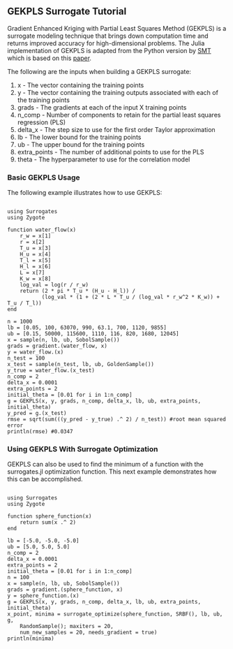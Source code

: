 ## GEKPLS Surrogate Tutorial

Gradient Enhanced Kriging with Partial Least Squares Method (GEKPLS) is a surrogate modeling technique that brings down computation time and returns improved accuracy for high-dimensional problems. The Julia implementation of GEKPLS is adapted from the Python version by [SMT](https://github.com/SMTorg) which is based on this [paper](https://arxiv.org/pdf/1708.02663.pdf).

The following are the inputs when building a GEKPLS surrogate:

 1. x - The vector containing the training points
 2. y - The vector containing the training outputs associated with each of the training points
 3. grads - The gradients at each of the input X training points
 4. n_comp - Number of components to retain for the partial least squares regression (PLS)
 5. delta_x -  The step size to use for the first order Taylor approximation
 6. lb - The lower bound for the training points
 7. ub - The upper bound for the training points
 8. extra_points - The number of additional points to use for the PLS
 9. theta - The hyperparameter to use for the correlation model

### Basic GEKPLS Usage

The following example illustrates how to use GEKPLS:

```@example gekpls_water_flow

using Surrogates
using Zygote

function water_flow(x)
    r_w = x[1]
    r = x[2]
    T_u = x[3]
    H_u = x[4]
    T_l = x[5]
    H_l = x[6]
    L = x[7]
    K_w = x[8]
    log_val = log(r / r_w)
    return (2 * pi * T_u * (H_u - H_l)) /
           (log_val * (1 + (2 * L * T_u / (log_val * r_w^2 * K_w)) + T_u / T_l))
end

n = 1000
lb = [0.05, 100, 63070, 990, 63.1, 700, 1120, 9855]
ub = [0.15, 50000, 115600, 1110, 116, 820, 1680, 12045]
x = sample(n, lb, ub, SobolSample())
grads = gradient.(water_flow, x)
y = water_flow.(x)
n_test = 100
x_test = sample(n_test, lb, ub, GoldenSample())
y_true = water_flow.(x_test)
n_comp = 2
delta_x = 0.0001
extra_points = 2
initial_theta = [0.01 for i in 1:n_comp]
g = GEKPLS(x, y, grads, n_comp, delta_x, lb, ub, extra_points, initial_theta)
y_pred = g.(x_test)
rmse = sqrt(sum(((y_pred - y_true) .^ 2) / n_test)) #root mean squared error
println(rmse) #0.0347
```

### Using GEKPLS With Surrogate Optimization

GEKPLS can also be used to find the minimum of a function with the surrogates.jl optimization function.
This next example demonstrates how this can be accomplished.

```@example gekpls_optimization

using Surrogates
using Zygote

function sphere_function(x)
    return sum(x .^ 2)
end

lb = [-5.0, -5.0, -5.0]
ub = [5.0, 5.0, 5.0]
n_comp = 2
delta_x = 0.0001
extra_points = 2
initial_theta = [0.01 for i in 1:n_comp]
n = 100
x = sample(n, lb, ub, SobolSample())
grads = gradient.(sphere_function, x)
y = sphere_function.(x)
g = GEKPLS(x, y, grads, n_comp, delta_x, lb, ub, extra_points, initial_theta)
x_point, minima = surrogate_optimize(sphere_function, SRBF(), lb, ub, g,
    RandomSample(); maxiters = 20,
    num_new_samples = 20, needs_gradient = true)
println(minima)
```
